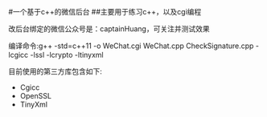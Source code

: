 #一个基于c++的微信后台
##主要用于练习c++，以及cgi编程

改后台绑定的微信公众号是：captainHuang，可关注并测试效果

编译命令:g++ -std=c++11 -o WeChat.cgi WeChat.cpp CheckSignature.cpp -lcgicc -lssl -lcrypto -ltinyxml

目前使用的第三方库包含如下:
- Cgicc
- OpenSSL
- TinyXml

